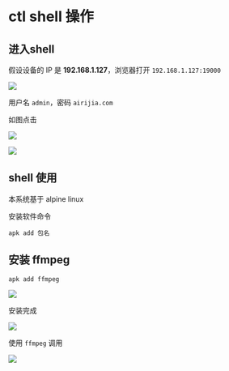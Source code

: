 # ctl shell 操作



## 进入shell


假设设备的 IP 是 **192.168.1.127**，浏览器打开 `192.168.1.127:19000`

![](https://ws1.sinaimg.cn/large/007fN5Xegy1fwsd6rvy5dj30s20f2dg6.jpg)

用户名 `admin`，密码 `airijia.com`


如图点击

![](http://pic.airijia.com/doc/20190401102532.png)


![](http://pic.airijia.com/doc/20190401102626.png)




## shell 使用

本系统基于 alpine linux

安装软件命令


```shell
apk add 包名
```





## 安装 ffmpeg



```shell
apk add ffmpeg
```

![](http://pic.airijia.com/doc/20190401102855.png)

安装完成

![](http://pic.airijia.com/doc/20190401102919.png)


使用 `ffmpeg` 调用

![](http://pic.airijia.com/doc/20190401102945.png)